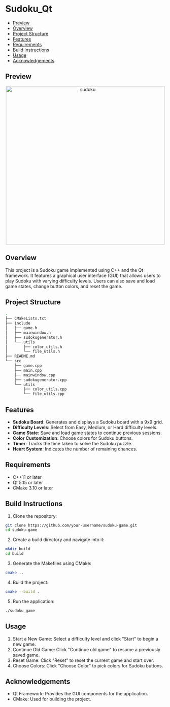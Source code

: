 # Sudoku_Qt

- [Preview](#preview)
- [Overview](#overview)
- [Project Structure](#project-structure)
- [Features](#features)
- [Requirements](#requirements)
- [Build Instructions](#build-instructions)
- [Usage](#usage)
- [Acknowledgements](#acknowledgements)

## Preview

<div align="center">
  <img src="https://github.com/user-attachments/assets/40c8312a-1d35-442b-aea8-afce0f7a320f" width="500" height="auto" alt="sudoku">
</div>

## Overview

This project is a Sudoku game implemented using C++ and the Qt framework. It features a graphical user interface (GUI) that allows users to play Sudoku with varying difficulty levels. Users can also save and load game states, change button colors, and reset the game.

## Project Structure

```bash
.
├── CMakeLists.txt
├── include
│   ├── game.h
│   ├── mainwindow.h
│   ├── sudokugenerator.h
│   └── utils
│       ├── color_utils.h
│       └── file_utils.h
├── README.md
└── src
    ├── game.cpp
    ├── main.cpp
    ├── mainwindow.cpp
    ├── sudokugenerator.cpp
    └── utils
        ├── color_utils.cpp
        └── file_utils.cpp

```

## Features

- **Sudoku Board**: Generates and displays a Sudoku board with a 9x9 grid.
- **Difficulty Levels**: Select from Easy, Medium, or Hard difficulty levels.
- **Game State**: Save and load game states to continue previous sessions.
- **Color Customization**: Choose colors for Sudoku buttons.
- **Timer**: Tracks the time taken to solve the Sudoku puzzle.
- **Heart System**: Indicates the number of remaining chances.


## Requirements

- C++11 or later
- Qt 5.15 or later
- CMake 3.10 or later

## Build Instructions

1. Clone the repository:

```bash
git clone https://github.com/your-username/sudoku-game.git
cd sudoku-game
```

2. Create a build directory and navigate into it:

```bash
mkdir build
cd build
```

3. Generate the Makefiles using CMake:

```bash
cmake ..
```

4. Build the project:

```bash
cmake --build .
```

5. Run the application:

```bash
./sudoku_game
```

## Usage

1. Start a New Game: Select a difficulty level and click "Start" to begin a new game.
2. Continue Old Game: Click "Continue old game" to resume a previously saved game.
3. Reset Game: Click "Reset" to reset the current game and start over.
4. Choose Colors: Click "Choose Color" to pick colors for Sudoku buttons.

## Acknowledgements

- Qt Framework: Provides the GUI components for the application.
- CMake: Used for building the project.